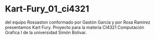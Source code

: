 # Kart-Fury_01_ci4321
del equipo Rossaston conformado por Gastón García y por Rosa Ramirez presentamos Kart Fury. Proyecto para la materia CI4321 Computación Grafica I de la universidad Simón Bolívar. 
